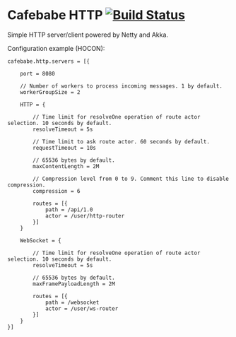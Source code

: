 # Cafebabe HTTP [![Build Status](https://travis-ci.org/yet-another-cafebabe/http.svg?branch=master)](https://travis-ci.org/yet-another-cafebabe/http)

Simple HTTP server/client powered by Netty and Akka.

Configuration example (HOCON):

    cafebabe.http.servers = [{
        
        port = 8080
        
        // Number of workers to process incoming messages. 1 by default.
        workerGroupSize = 2
        
        HTTP = {
            
            // Time limit for resolveOne operation of route actor selection. 10 seconds by default.
            resolveTimeout = 5s
            
            // Time limit to ask route actor. 60 seconds by default.
            requestTimeout = 10s
            
            // 65536 bytes by default.
            maxContentLength = 2M
            
            // Compression level from 0 to 9. Comment this line to disable compression.
            compression = 6
            
            routes = [{
                path = /api/1.0
                actor = /user/http-router
            }]
        }
        
        WebSocket = {
            
            // Time limit for resolveOne operation of route actor selection. 10 seconds by default.
            resolveTimeout = 5s
            
            // 65536 bytes by default.
            maxFramePayloadLength = 2M
            
            routes = [{
                path = /websocket
                actor = /user/ws-router
            }]
        }
    }]
